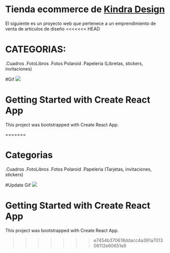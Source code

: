 # Tienda ecommerce de [Kindra Design](https://www.instagram.com/kindradesign/)
El siguiente es un proyecto web que pertenece a un emprendimiento de venta de articulos de diseño
<<<<<<< HEAD

# CATEGORIAS:
.Cuadros
.FotoLibros
.Fotos Polaroid
.Papeleria (Libretas, stickers, invitaciones)


#Gif
![](https://github.com/ValentinaVaccarezza/KindraDesignEcommerce/blob/master/src/componentes/media/kindra.gif)

# Getting Started with Create React App
This project was bootstrapped with Create React App.

=======
# Categorias
.Cuadros
.FotoLibros
.Fotos Polaroid
.Papeleria  (Tarjetas, invitaciones, stickers)

#Update Gif
![](https://github.com/ValentinaVaccarezza/KindraDesignEcommerce/blob/master/src/componentes/media/kindra.gif)

# Getting Started with Create React App
This project was bootstrapped with Create React App.
>>>>>>> e7454b370618ddacc4a391a701306112e60651e8

